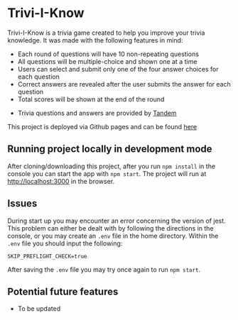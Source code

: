# Trivi-I-Know

Trivi-I-Know is a trivia game created to help you improve your trivia knowledge. It was made with the following features in mind:

- Each round of questions will have 10 non-repeating questions
- All questions will be multiple-choice and shown one at a time
- Users can select and submit only one of the four answer choices for each question
- Correct answers are revealed after the user submits the answer for each question
- Total scores will be shown at the end of the round

* Trivia questions and answers are provided by [Tandem](https://madeintandem.com/)

This project is deployed via Github pages and can be found [here](https://vlee4.github.io/Trivi-I-Know/)

## Running project locally in development mode

After cloning/downloading this project, after you run `npm install` in the console you can start the app with `npm start`. The project will run at [http://localhost:3000](http://localhost:3000) in the browser.

## Issues

During start up you may encounter an error concerning the version of jest. This problem can either be dealt with by following the directions in the console, or you may create an `.env` file in the home directory. Within the `.env` file you should input the following:

`SKIP_PREFLIGHT_CHECK=true`

After saving the `.env` file you may try once again to run `npm start`.

## Potential future features

- To be updated
